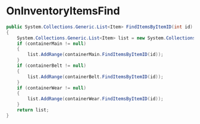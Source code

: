 <Badge type="danger" text="Carbon Compatible"/><Badge type="warning" text="Oxide Compatible"/>
# OnInventoryItemsFind
```csharp
public System.Collections.Generic.List<Item> FindItemsByItemID(int id)
{
	System.Collections.Generic.List<Item> list = new System.Collections.Generic.List<Item>();
	if (containerMain != null)
	{
		list.AddRange(containerMain.FindItemsByItemID(id));
	}
	if (containerBelt != null)
	{
		list.AddRange(containerBelt.FindItemsByItemID(id));
	}
	if (containerWear != null)
	{
		list.AddRange(containerWear.FindItemsByItemID(id));
	}
	return list;
}

```

